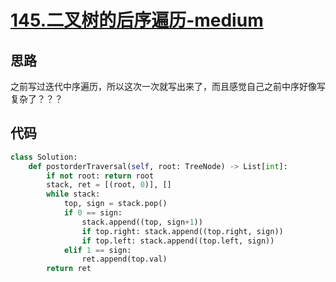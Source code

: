 # [145.二叉树的后序遍历-medium](https://leetcode-cn.com/problems/binary-tree-postorder-traversal/)

## 思路

之前写过迭代中序遍历，所以这次一次就写出来了，而且感觉自己之前中序好像写复杂了？？？

## 代码

```python
class Solution:
    def postorderTraversal(self, root: TreeNode) -> List[int]:
        if not root: return root
        stack, ret = [(root, 0)], []
        while stack:
            top, sign = stack.pop()
            if 0 == sign:
                stack.append((top, sign+1))
                if top.right: stack.append((top.right, sign))
                if top.left: stack.append((top.left, sign))
            elif 1 == sign:
                ret.append(top.val)
        return ret
```